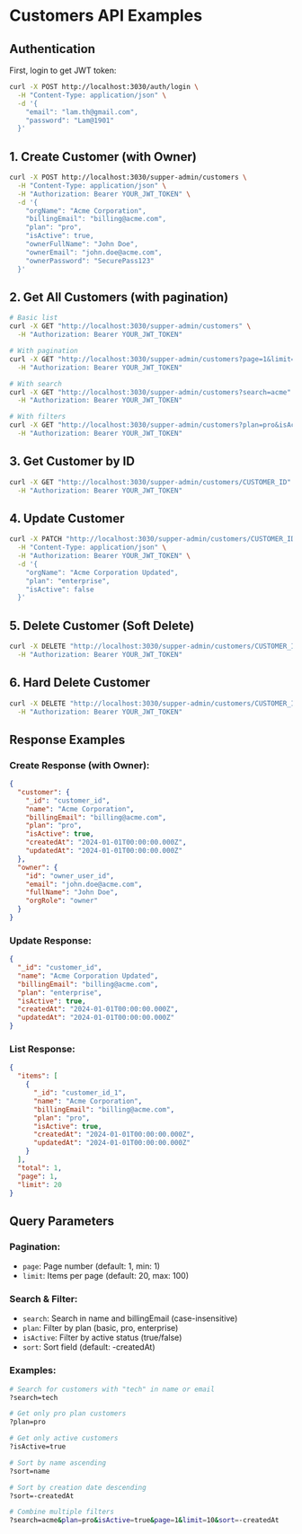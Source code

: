 # Customers API Examples

## Authentication
First, login to get JWT token:
```bash
curl -X POST http://localhost:3030/auth/login \
  -H "Content-Type: application/json" \
  -d '{
    "email": "lam.th@gmail.com",
    "password": "Lam@1901"
  }'
```

## 1. Create Customer (with Owner)
```bash
curl -X POST http://localhost:3030/supper-admin/customers \
  -H "Content-Type: application/json" \
  -H "Authorization: Bearer YOUR_JWT_TOKEN" \
  -d '{
    "orgName": "Acme Corporation",
    "billingEmail": "billing@acme.com",
    "plan": "pro",
    "isActive": true,
    "ownerFullName": "John Doe",
    "ownerEmail": "john.doe@acme.com",
    "ownerPassword": "SecurePass123"
  }'
```

## 2. Get All Customers (with pagination)
```bash
# Basic list
curl -X GET "http://localhost:3030/supper-admin/customers" \
  -H "Authorization: Bearer YOUR_JWT_TOKEN"

# With pagination
curl -X GET "http://localhost:3030/supper-admin/customers?page=1&limit=10" \
  -H "Authorization: Bearer YOUR_JWT_TOKEN"

# With search
curl -X GET "http://localhost:3030/supper-admin/customers?search=acme" \
  -H "Authorization: Bearer YOUR_JWT_TOKEN"

# With filters
curl -X GET "http://localhost:3030/supper-admin/customers?plan=pro&isActive=true&sort=name" \
  -H "Authorization: Bearer YOUR_JWT_TOKEN"
```

## 3. Get Customer by ID
```bash
curl -X GET "http://localhost:3030/supper-admin/customers/CUSTOMER_ID" \
  -H "Authorization: Bearer YOUR_JWT_TOKEN"
```

## 4. Update Customer
```bash
curl -X PATCH "http://localhost:3030/supper-admin/customers/CUSTOMER_ID" \
  -H "Content-Type: application/json" \
  -H "Authorization: Bearer YOUR_JWT_TOKEN" \
  -d '{
    "orgName": "Acme Corporation Updated",
    "plan": "enterprise",
    "isActive": false
  }'
```

## 5. Delete Customer (Soft Delete)
```bash
curl -X DELETE "http://localhost:3030/supper-admin/customers/CUSTOMER_ID" \
  -H "Authorization: Bearer YOUR_JWT_TOKEN"
```

## 6. Hard Delete Customer
```bash
curl -X DELETE "http://localhost:3030/supper-admin/customers/CUSTOMER_ID?hard=true" \
  -H "Authorization: Bearer YOUR_JWT_TOKEN"
```

## Response Examples

### Create Response (with Owner):
```json
{
  "customer": {
    "_id": "customer_id",
    "name": "Acme Corporation",
    "billingEmail": "billing@acme.com",
    "plan": "pro",
    "isActive": true,
    "createdAt": "2024-01-01T00:00:00.000Z",
    "updatedAt": "2024-01-01T00:00:00.000Z"
  },
  "owner": {
    "id": "owner_user_id",
    "email": "john.doe@acme.com",
    "fullName": "John Doe",
    "orgRole": "owner"
  }
}
```

### Update Response:
```json
{
  "_id": "customer_id",
  "name": "Acme Corporation Updated",
  "billingEmail": "billing@acme.com",
  "plan": "enterprise",
  "isActive": true,
  "createdAt": "2024-01-01T00:00:00.000Z",
  "updatedAt": "2024-01-01T00:00:00.000Z"
}
```

### List Response:
```json
{
  "items": [
    {
      "_id": "customer_id_1",
      "name": "Acme Corporation",
      "billingEmail": "billing@acme.com",
      "plan": "pro",
      "isActive": true,
      "createdAt": "2024-01-01T00:00:00.000Z",
      "updatedAt": "2024-01-01T00:00:00.000Z"
    }
  ],
  "total": 1,
  "page": 1,
  "limit": 20
}
```

## Query Parameters

### Pagination:
- `page`: Page number (default: 1, min: 1)
- `limit`: Items per page (default: 20, max: 100)

### Search & Filter:
- `search`: Search in name and billingEmail (case-insensitive)
- `plan`: Filter by plan (basic, pro, enterprise)
- `isActive`: Filter by active status (true/false)
- `sort`: Sort field (default: -createdAt)

### Examples:
```bash
# Search for customers with "tech" in name or email
?search=tech

# Get only pro plan customers
?plan=pro

# Get only active customers
?isActive=true

# Sort by name ascending
?sort=name

# Sort by creation date descending
?sort=-createdAt

# Combine multiple filters
?search=acme&plan=pro&isActive=true&page=1&limit=10&sort=-createdAt
```
